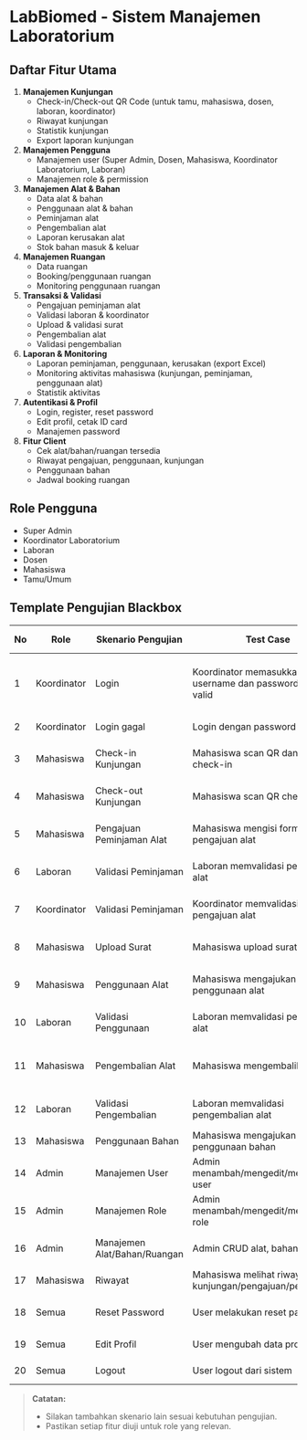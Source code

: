 # LabBiomed - Sistem Manajemen Laboratorium

## Daftar Fitur Utama

1. **Manajemen Kunjungan**
   - Check-in/Check-out QR Code (untuk tamu, mahasiswa, dosen, laboran, koordinator)
   - Riwayat kunjungan
   - Statistik kunjungan
   - Export laporan kunjungan
2. **Manajemen Pengguna**
   - Manajemen user (Super Admin, Dosen, Mahasiswa, Koordinator Laboratorium, Laboran)
   - Manajemen role & permission
3. **Manajemen Alat & Bahan**
   - Data alat & bahan
   - Penggunaan alat & bahan
   - Peminjaman alat
   - Pengembalian alat
   - Laporan kerusakan alat
   - Stok bahan masuk & keluar
4. **Manajemen Ruangan**
   - Data ruangan
   - Booking/penggunaan ruangan
   - Monitoring penggunaan ruangan
5. **Transaksi & Validasi**
   - Pengajuan peminjaman alat
   - Validasi laboran & koordinator
   - Upload & validasi surat
   - Pengembalian alat
   - Validasi pengembalian
6. **Laporan & Monitoring**
   - Laporan peminjaman, penggunaan, kerusakan (export Excel)
   - Monitoring aktivitas mahasiswa (kunjungan, peminjaman, penggunaan alat)
   - Statistik aktivitas
7. **Autentikasi & Profil**
   - Login, register, reset password
   - Edit profil, cetak ID card
   - Manajemen password
8. **Fitur Client**
   - Cek alat/bahan/ruangan tersedia
   - Riwayat pengajuan, penggunaan, kunjungan
   - Penggunaan bahan
   - Jadwal booking ruangan

## Role Pengguna
- Super Admin
- Koordinator Laboratorium
- Laboran
- Dosen
- Mahasiswa
- Tamu/Umum

## Template Pengujian Blackbox

| No | Role | Skenario Pengujian | Test Case | Hasil yang Diharapkan |
|----|------|--------------------|-----------|----------------------|
| 1  | Koordinator | Login | Koordinator memasukkan username dan password yang valid | Sistem menampilkan halaman dashboard Koordinator |
| 2  | Koordinator | Login gagal | Login dengan password salah | Pesan error ditampilkan |
| 3  | Mahasiswa | Check-in Kunjungan | Mahasiswa scan QR dan isi form check-in | Data kunjungan tercatat, diarahkan ke halaman sukses |
| 4  | Mahasiswa | Check-out Kunjungan | Mahasiswa scan QR check-out | Data kunjungan diupdate, durasi tampil |
| 5  | Mahasiswa | Pengajuan Peminjaman Alat | Mahasiswa mengisi form pengajuan alat | Pengajuan tercatat, status menunggu validasi |
| 6  | Laboran | Validasi Peminjaman | Laboran memvalidasi pengajuan alat | Status pengajuan berubah sesuai aksi |
| 7  | Koordinator | Validasi Peminjaman | Koordinator memvalidasi pengajuan alat | Status pengajuan berubah sesuai aksi |
| 8  | Mahasiswa | Upload Surat | Mahasiswa upload surat validasi | Surat tersimpan, status pengajuan update |
| 9  | Mahasiswa | Penggunaan Alat | Mahasiswa mengajukan penggunaan alat | Penggunaan tercatat, status menunggu validasi |
| 10 | Laboran | Validasi Penggunaan | Laboran memvalidasi penggunaan alat | Status penggunaan berubah sesuai aksi |
| 11 | Mahasiswa | Pengembalian Alat | Mahasiswa mengembalikan alat | Status pengembalian update, bisa upload foto |
| 12 | Laboran | Validasi Pengembalian | Laboran memvalidasi pengembalian alat | Status pengembalian update |
| 13 | Mahasiswa | Penggunaan Bahan | Mahasiswa mengajukan penggunaan bahan | Penggunaan bahan tercatat |
| 14 | Admin | Manajemen User | Admin menambah/mengedit/menghapus user | Data user terupdate sesuai aksi |
| 15 | Admin | Manajemen Role | Admin menambah/mengedit/menghapus role | Data role terupdate sesuai aksi |
| 16 | Admin | Manajemen Alat/Bahan/Ruangan | Admin CRUD alat, bahan, ruangan | Data alat/bahan/ruangan terupdate |
| 17 | Mahasiswa | Riwayat | Mahasiswa melihat riwayat kunjungan/pengajuan/penggunaan | Data riwayat tampil sesuai user |
| 18 | Semua | Reset Password | User melakukan reset password | Email reset dikirim, password bisa diubah |
| 19 | Semua | Edit Profil | User mengubah data profil | Data profil terupdate |
| 20 | Semua | Logout | User logout dari sistem | Kembali ke halaman login |

> **Catatan:**
> - Silakan tambahkan skenario lain sesuai kebutuhan pengujian.
> - Pastikan setiap fitur diuji untuk role yang relevan.
